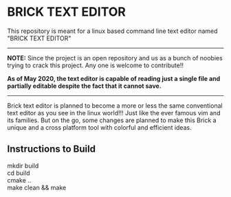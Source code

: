 # BRICK TEXT EDITOR
This repository is meant for a linux based command line text editor named "BRICK TEXT EDITOR"
***
**NOTE:** Since the project is an open repository and us as a bunch of noobies trying to crack this project. Any one is welcome to contribute!!

**As of May 2020, the text editor is capable of reading just a single file and partially editable despite the fact that it cannot save.**
***
Brick text editor is planned to become a more or less the same conventional text editor as you see in the linux world!!! Just like the ever
famous vim and its families. But on the go, some changes are planned to make this Brick a unique and a cross platform tool with colorful and efficient ideas. 

## Instructions to Build

mkdir build <br/>
cd build <br/>
cmake .. <br/>
make clean && make<br/>

